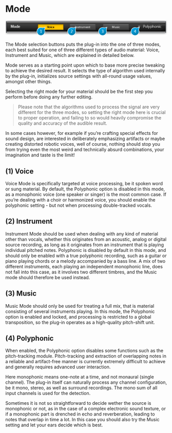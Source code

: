 # Mode
![](include/trax_02.PNG)

The Mode selection buttons puts the plug-in into the one of three modes, each best suited for one of three different types
of audio material: Voice, Instrument and Music, which are explained in detailed below.

Mode serves as a starting point upon which to base more precise tweaking to achieve the desired result. It selects the type
of algorithm used internally by the plug-in, initializes source settings with all-round usage values, amongst other things.

Selecting the right mode for your material should be the first step you perform before doing any further editing.

> Please note that the algorithms used to process the signal are very different for the three modes, so setting the right mode
here is crucial to proper operation, and failing to so would heavily compromise the quality and accuracy of the audible
result.

In some cases however, for example if you’re crafting special effects for sound design, are interested in deliberately 
emphasizing artifacts or maybe creating distorted robotic voices, well of course, nothing should stop you from trying even the
most weird and technically absurd combinations, your imagination and taste is the limit!


## (1) Voice
Voice Mode is specifically targeted at voice processing, be it spoken word or sung material. By default, the Polyphonic
option is disabled in this mode, as a monophonic voice (one speaker or singer) is the most common case. If you’re dealing with a choir or harmonized voice, you should enable the polyphonic setting - but not when processing double-tracked
vocals.


## (2) Instrument
Instrument Mode should be used when dealing with any kind of material other than vocals, whether this originates from
an acoustic, analog or digital source recording, as long as it originates from an instrument that is playing individual pitched
notes. Polyphonic is disabled by default in this mode, and should only be enabled with a true polyphonic recording, such
as a guitar or piano playing chords or a melody accompanied by a bass line. A mix of two different instruments, each playing an independent monophonic line, does not fall into this case, as it involves two different timbres, and the Music mode
should therefore be used instead.


## (3) Music
Music Mode should only be used for treating a full mix, that is material consisting of several instruments playing. In this
mode, the Polyphonic option is enabled and locked, and processing is restricted to a global transposition, so the plug-in
operates as a high-quality pitch-shift unit.


## (4) Polyphonic
When enabled, the Polyphonic option disables some functions such as the pitch-tracking module. Pitch-tracking and 
extraction of overlapping notes in a reliable and artifact-free manner is currently extremely difficult to achieve and 
generally requires advanced user interaction.

Here monophonic means one-note at a time, and not monaural (single channel). The plug-in itself can naturally process
any channel configuration, be it mono, stereo, as well as surround recordings. The mono sum of all input channels is used
for the detection.

Sometimes it is not so straightforward to decide wether the source is monophonic or not, as in the case of a complex 
electronic sound texture, or if a monophonic part is drenched in echo and reverberation, leading to notes that overlap 
in time a lot. In this case you should also try the Music setting and let your ears decide which is best.
